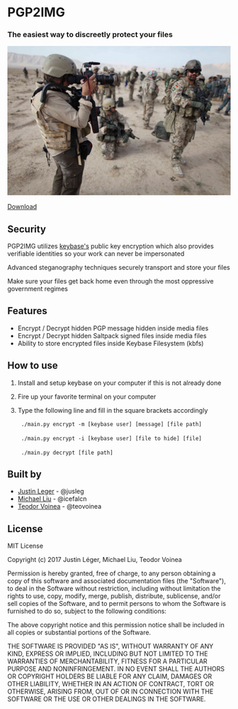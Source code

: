 # PGP2IMG
### The easiest way to discreetly protect your files

![](coolimage.jpg)

[Download](https://github.com/icefalcn/pgp2img/archive/master.zip)

## Security

PGP2IMG utilizes [keybase's](https://keybase.io) public key encryption which also provides verifiable identities so your work can never be impersonated

Advanced steganography techniques securely transport and store your files

Make sure your files get back home even through the most oppressive government regimes

## Features

* Encrypt / Decrypt hidden PGP message hidden inside media files
* Encrypt / Decrypt hidden Saltpack signed files inside media files
* Ability to store encrypted files inside Keybase Filesystem   (kbfs)

## How to use

1. Install and setup keybase on your computer if this is not already done
2. Fire up your favorite terminal on your computer
3. Type the following line and fill in the square brackets accordingly
   
        ./main.py encrypt -m [keybase user] [message] [file path]
           
        ./main.py encrypt -i [keybase user] [file to hide] [file]
        
        ./main.py decrypt [file path]

## Built by

* [Justin Leger](https://justinleger.ca) - @jusleg
* [Michael Liu](https://ca.linkedin.com/in/michael-liu-b7b2b0115) - @icefalcn
* [Teodor Voinea](https://ca.linkedin.com/in/teodorvoinea) - @teovoinea

## License

MIT License

Copyright (c) 2017 Justin Léger, Michael Liu, Teodor Voinea

Permission is hereby granted, free of charge, to any person obtaining a copy
of this software and associated documentation files (the "Software"), to deal
in the Software without restriction, including without limitation the rights
to use, copy, modify, merge, publish, distribute, sublicense, and/or sell
copies of the Software, and to permit persons to whom the Software is
furnished to do so, subject to the following conditions:

The above copyright notice and this permission notice shall be included in all
copies or substantial portions of the Software.

THE SOFTWARE IS PROVIDED "AS IS", WITHOUT WARRANTY OF ANY KIND, EXPRESS OR
IMPLIED, INCLUDING BUT NOT LIMITED TO THE WARRANTIES OF MERCHANTABILITY,
FITNESS FOR A PARTICULAR PURPOSE AND NONINFRINGEMENT. IN NO EVENT SHALL THE
AUTHORS OR COPYRIGHT HOLDERS BE LIABLE FOR ANY CLAIM, DAMAGES OR OTHER
LIABILITY, WHETHER IN AN ACTION OF CONTRACT, TORT OR OTHERWISE, ARISING FROM,
OUT OF OR IN CONNECTION WITH THE SOFTWARE OR THE USE OR OTHER DEALINGS IN THE
SOFTWARE.
